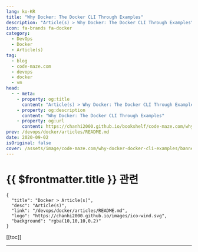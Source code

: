 ```yaml
---
lang: ko-KR
title: "Why Docker: The Docker CLI Through Examples"
description: "Article(s) > Why Docker: The Docker CLI Through Examples"
icon: fa-brands fa-docker
category: 
  - DevOps
  - Docker
  - Article(s)
tag: 
  - blog
  - code-maze.com
  - devops
  - docker
  - vm
head:  
  - - meta:
    - property: og:title
      content: "Article(s) > Why Docker: The Docker CLI Through Examples"
    - property: og:description
      content: "Why Docker: The Docker CLI Through Examples"
    - property: og:url
      content: https://chanhi2000.github.io/bookshelf/code-maze.com/why-docker-docker-cli-examples.html
prev: /devops/docker/articles/README.md
date: 2020-09-02
isOriginal: false
cover: /assets/image/code-maze.com/why-docker-docker-cli-examples/banner.png
---
```


# {{ $frontmatter.title }} 관련

```component VPCard
{
  "title": "Docker > Article(s)",
  "desc": "Article(s)",
  "link": "/devops/docker/articles/README.md",
  "logo": "https://chanhi2000.github.io/images/ico-wind.svg",
  "background": "rgba(10,10,10,0.2)"
}
```

[[toc]]

---

<SiteInfo
  name="Why Docker: The Docker CLI Through Examples"
  desc="In this part, we talk about the powerful Docker CLI and go through some of the potential use cases and scenarios that Docker is useful for."
  url="https://code-maze.com/why-docker-docker-cli-examples/"
  logo="/assets/image/code-maze.com/favicon.png"
  preview="/assets/image/code-maze.com/why-docker-docker-cli-examples/banner.png"/>

<!-- TODO: 작성 -->
